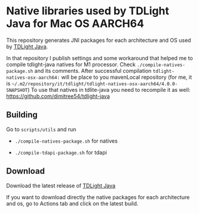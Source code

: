 # Native libraries used by TDLight Java for Mac OS AARCH64

This repository generates JNI packages for each architecture and OS used by [TDLight Java](https://github.com/tdlight-team/tdlight-java).

In that repository I publish settings and some workaround that helped me to compile tdlight-java natives for M1 processor.
Check `./compile-natives-package.sh` and its comments. 
After successful compilation `tdlight-natives-osx-aarch64:` will be place to you mavenLocal repository (for me, it is `~/.m2/repository/it/tdlight/tdlight-natives-osx-aarch64/4.0.0-SNAPSHOT`)
To use that natives in tdlite-java you need to recompile it as well: https://github.com/dimitree54/tdlight-java

## Building

Go to `scripts/utils` and run

- `./compile-natives-package.sh` for natives

- `./compile-tdapi-package.sh` for tdapi

## Download

Download the latest release of [TDLight Java](https://github.com/tdlight-team/tdlight-java/releases)

If you want to download directly the native packages for each architecture and os, go to Actions tab and click on the latest build.
